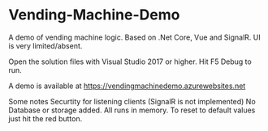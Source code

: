 # Vending-Machine-Demo
A demo of vending machine logic. Based on .Net Core, Vue and SignalR. UI is very limited/absent.

Open the solution files with Visual Studio 2017 or higher. 
Hit F5 Debug to run.

A demo is available at https://vendingmachinedemo.azurewebsites.net

Some notes
Securtity for listening clients (SignalR is not implemented)
No Database or storage added. All runs in memory. To reset to default values just hit the red button.

